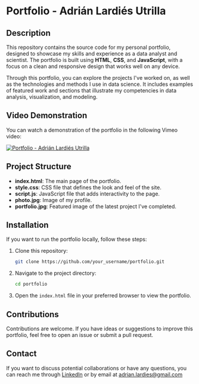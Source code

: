 # Portfolio - Adrián Lardiés Utrilla

## Description

This repository contains the source code for my personal portfolio, designed to showcase my skills and experience as a data analyst and scientist. The portfolio is built using **HTML**, **CSS**, and **JavaScript**, with a focus on a clean and responsive design that works well on any device.

Through this portfolio, you can explore the projects I've worked on, as well as the technologies and methods I use in data science. It includes examples of featured work and sections that illustrate my competencies in data analysis, visualization, and modeling.

## Video Demonstration

You can watch a demonstration of the portfolio in the following Vimeo video:

[![Portfolio - Adrián Lardiés Utrilla](https://img.youtube.com/vi/1011792460/0.jpg)](https://vimeo.com/1011792460?share=copy#t=0)

## Project Structure

- **index.html**: The main page of the portfolio.
- **style.css**: CSS file that defines the look and feel of the site.
- **script.js**: JavaScript file that adds interactivity to the page.
- **photo.jpg**: Image of my profile.
- **portfolio.jpg**: Featured image of the latest project I've completed.

## Installation

If you want to run the portfolio locally, follow these steps:

1. Clone this repository:
   ```bash
   git clone https://github.com/your_username/portfolio.git

2. Navigate to the project directory:
   ```bash
   cd portfolio
   
3. Open the `index.html` file in your preferred browser to view the portfolio.

## Contributions

Contributions are welcome. If you have ideas or suggestions to improve this portfolio, feel free to open an issue or submit a pull request.

## Contact

If you want to discuss potential collaborations or have any questions, you can reach me through [LinkedIn](https://www.linkedin.com/in/adrianlardies) or by email at adrian.lardies@gmail.com

